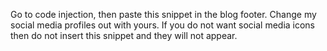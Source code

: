 Go to code injection, then paste this snippet in the blog footer. Change my social media profiles out with yours. If you do not want social media icons then do not insert this snippet and they will not appear.

<script>
  var instagram = "https://www.instagram.com/spencexyz/";
  var facebook = "https://www.facebook.com/spencexyz";
  var twitter = "https://twitter.com/spencemcc";
  var github;
  
  if(twitter) {
      var twitterIcon = document.getElementById('twitter');
  twitterIcon.setAttribute('href', twitter);
      twitterIcon.style.display = "inline-block";
  }
  
  if(facebook) {
      var twitterIcon = document.getElementById('facebook');
  twitterIcon.setAttribute('href', twitter);
      twitterIcon.style.display = "inline-block";
  }
  
  if(instagram) {
      var twitterIcon = document.getElementById('instagram');
  twitterIcon.setAttribute('href', twitter);
      twitterIcon.style.display = "inline-block";
  }
  
  if(github) {
      var twitterIcon = document.getElementById('github');
  twitterIcon.setAttribute('href', twitter);
      twitterIcon.style.display = "inline-block";
  }
</script>
